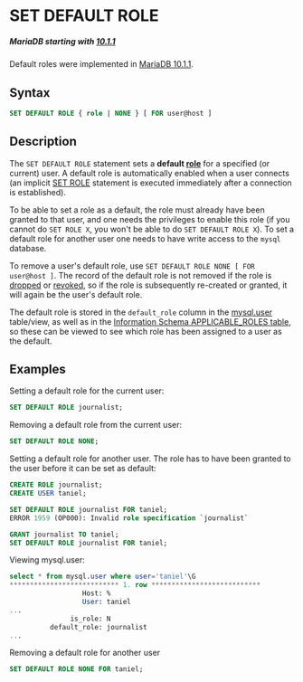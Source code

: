 # SET DEFAULT ROLE

##### MariaDB starting with [10.1.1](/kb/en/mariadb-1011-release-notes/)

Default roles were implemented in [MariaDB 10.1.1](/kb/en/mariadb-1011-release-notes/).

## Syntax

```sql
SET DEFAULT ROLE { role | NONE } [ FOR user@host ]
```

## Description

The `SET DEFAULT ROLE` statement sets a <strong>default [role](/mariadb-administration/user-server-security/user-account-management/roles/)</strong> for a specified (or current) user. A default role is automatically enabled when a user connects (an implicit [SET ROLE](/sql-statements-structure/sql-statements/account-management-sql-commands/set-role/) statement is executed immediately after a connection is established).

To be able to set a role as a default, the role must already have been granted to that user, and one needs the privileges to enable this role (if you cannot do `SET ROLE X`, you won't be able to do `SET DEFAULT ROLE X`). To set a default role for another user one needs to have write access to the `mysql` database.

To remove a user's default role, use `SET DEFAULT ROLE NONE [ FOR user@host ]`. The record of the default role is not removed if the role is [dropped](/sql-statements-structure/sql-statements/account-management-sql-commands/drop-role/) or [revoked](/kb/en/revoke/#roles), so if the role is subsequently re-created or granted, it will again be the user's default role.

The default role is stored in the `default_role` column in the [mysql.user](/sql-statements-structure/sql-statements/administrative-sql-statements/system-tables/the-mysql-database-tables/mysqluser-table/) table/view, as well as in the [Information Schema APPLICABLE_ROLES table](/sql-statements-structure/sql-statements/administrative-sql-statements/system-tables/information-schema/information-schema-tables/information-schema-applicable_roles-table/), so these can be viewed to see which role has been assigned to a user as the default.

## Examples

Setting a default role for the current user:

```sql
SET DEFAULT ROLE journalist;
```

Removing a default role from the current user:

```sql
SET DEFAULT ROLE NONE;
```

Setting a default role for another user. The role has to have been granted to the user before it can be set as default:

```sql
CREATE ROLE journalist;
CREATE USER taniel;

SET DEFAULT ROLE journalist FOR taniel;
ERROR 1959 (OP000): Invalid role specification `journalist`

GRANT journalist TO taniel;
SET DEFAULT ROLE journalist FOR taniel;
```

Viewing mysql.user:

```sql
select * from mysql.user where user='taniel'\G
*************************** 1. row ***************************
                  Host: %
                  User: taniel
...
               is_role: N
          default_role: journalist
...
```

Removing a default role for another user

```sql
SET DEFAULT ROLE NONE FOR taniel; 
```